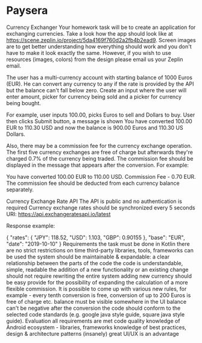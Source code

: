 # Paysera
Currency Exchanger
Your homework task will be to create an application for exchanging currencies. Take a look how the app should look like at https://scene.zeplin.io/project/5da4169f760d2a2fb4b2ead9. Screen images are to get better understanding how everything should work and you don't have to make it look exactly the same. However, if you wish to use resources (images, colors) from the design please email us your Zeplin email.

The user has a multi-currency account with starting balance of 1000 Euros (EUR). He can convert any currency to any if the rate is provided by the API but the balance can't fall below zero. Create an input where the user will enter amount, picker for currency being sold and a picker for currency being bought.

For example, user inputs 100.00, picks Euros to sell and Dollars to buy. User then clicks Submit button, a message is shown You have converted 100.00 EUR to 110.30 USD and now the balance is 900.00 Euros and 110.30 US Dollars.

Also, there may be a commission fee for the currency exchange operation. The first five currency exchanges are free of charge but afterwards they're charged 0.7% of the currency being traded. The commission fee should be displayed in the message that appears after the conversion. For example:

You have converted 100.00 EUR to 110.00 USD. Commission Fee - 0.70 EUR.
The commission fee should be deducted from each currency balance separately.

Currency Exchange Rate API
The API is public and no authentication is required
Currency exchange rates should be synchronized every 5 seconds
URI: https://api.exchangeratesapi.io/latest

Response example:

{
  "rates": {
    "JPY": 118.52,
    "USD": 1.103,
    "GBP": 0.90155
  },
  "base": "EUR",
  "date": "2019-10-10"
}
Requirements
the task must be done in Kotlin
there are no strict restrictions on time
third-party libraries, tools, frameworks can be used
the system should be maintainable & expandable:
a clear relationship between the parts of the code
the code is understandable, simple, readable
the addition of a new functionality or an existing change should not require rewriting the entire system
adding new currency should be easy
provide for the possibility of expanding the calculation of a more flexible commission. It is possible to come up with various new rules, for example - every tenth conversion is free, conversion of up to 200 Euros is free of charge etc.
balance must be visible somewhere in the UI
balance can't be negative after the conversion
the code should conform to the selected code standards (e.g. google java style guide, square java style guide).
Evaluation
all requirements are met
code quality
knowledge of Android ecosystem - libraries, frameworks
knowledge of best practices, design & architecture patterns
(insanely) great UI/UX is an advantage
